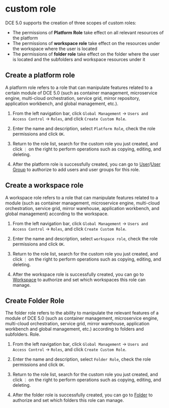 # custom role

DCE 5.0 supports the creation of three scopes of custom roles:

- The permissions of **Platform Role** take effect on all relevant resources of the platform
- The permissions of **workspace role** take effect on the resources under the workspace where the user is located
- The permissions of **folder role** take effect on the folder where the user is located and the subfolders and workspace resources under it

## Create a platform role

A platform role refers to a role that can manipulate features related to a certain module of DCE 5.0 (such as container management, microservice engine, multi-cloud orchestration, service grid, mirror repository, application workbench, and global management, etc.).

1. From the left navigation bar, click `Global Management` -> `Users and Access Control` -> `Roles`, and click `Create Custom Role`.

     

1. Enter the name and description, select `Platform Role`, check the role permissions and click `OK`.

     

1. Return to the role list, search for the custom role you just created, and click `⋮` on the right to perform operations such as copying, editing, and deleting.

     

1. After the platform role is successfully created, you can go to [User](user.md)/[User Group](group.md) to authorize to add users and user groups for this role.

## Create a workspace role

A workspace role refers to a role that can manipulate features related to a module (such as container management, microservice engine, multi-cloud orchestration, service grid, mirror warehouse, application workbench, and global management) according to the workspace.

1. From the left navigation bar, click `Global Management` -> `Users and Access Control` -> `Roles`, and click `Create Custom Role`.

     

1. Enter the name and description, select `workspace role`, check the role permissions and click `OK`.

     

1. Return to the role list, search for the custom role you just created, and click `⋮` on the right to perform operations such as copying, editing, and deleting.

     

1. After the workspace role is successfully created, you can go to [Workspace](../workspace/workspace.md) to authorize and set which workspaces this role can manage.

## Create Folder Role

The folder role refers to the ability to manipulate the relevant features of a module of DCE 5.0 (such as container management, microservice engine, multi-cloud orchestration, service grid, mirror warehouse, application workbench and global management, etc.) according to folders and subfolders. Role.

1. From the left navigation bar, click `Global Management` -> `Users and Access Control` -> `Roles`, and click `Create Custom Role`.

     

1. Enter the name and description, select `Folder Role`, check the role permissions and click `OK`.

     

1. Return to the role list, search for the custom role you just created, and click `⋮` on the right to perform operations such as copying, editing, and deleting.

     

1. After the folder role is successfully created, you can go to [Folder](../workspace/folders.md) to authorize and set which folders this role can manage.
